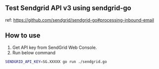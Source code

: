 Test Sendgrid API v3 using sendgrid-go
---

ref: https://github.com/sendgrid/sendgrid-go#processing-inbound-email

## How to use

1. Get API key from SendGrid Web Console.
2. Run below command

```sh
SENDGRID_API_KEY=SG.XXXXX go run ./sendgrid.go
```
